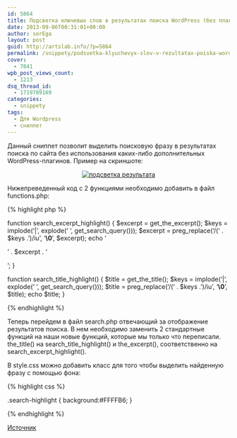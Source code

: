 ```yaml
---
id: 5864
title: Подсветка ключевых слов в результатах поиска WordPress (без плагина)
date: 2013-09-06T00:31:01+00:00
author: serEga
layout: post
guid: http://artslab.info/?p=5864
permalink: /snippety/podsvetka-klyuchevyx-slov-v-rezultatax-poiska-wordpress-bez-plagina/
cover:
  - 7841
wpb_post_views_count:
  - 1213
dsq_thread_id:
  - 1719789169
categories:
  - snippety
tags:
  - Для Wordpress
  - сниппет
---
```

Данный сниппет позволит выделить поисковую фразу в результатах поиска по сайта без использования каких-либо дополнительных WordPress-плагинов. Пример на скриншоте:

<center>
  <a href="http://googledrive.com/host/0B9lHVSSSdxdxd0hjdUdmRzY3Tjg/podsvetka_poiskovoi_frazi.png"><img src="http://googledrive.com/host/0B9lHVSSSdxdxd0hjdUdmRzY3Tjg/podsvetka_poiskovoi_frazi-300x136.png" alt="подсветка результата" class="aligncenter size-medium wp-image-7840" srcset="http://googledrive.com/host/0B9lHVSSSdxdxd0hjdUdmRzY3Tjg/podsvetka_poiskovoi_frazi-300x136.png 300w, http://googledrive.com/host/0B9lHVSSSdxdxd0hjdUdmRzY3Tjg/podsvetka_poiskovoi_frazi.png 723w" sizes="(max-width: 300px) 100vw, 300px" /></a>
</center>



<!--more-->

Нижепреведенный код с 2 функциями необходимо добавить в файл functions.php:

{% highlight php %}

function search\_excerpt\_highlight() {
	$excerpt = get\_the\_excerpt();
	$keys = implode(&#8216;|&#8217;, explode(&#8216; &#8216;, get\_search\_query()));
	$excerpt = preg_replace(&#8216;/(&#8216; . $keys .&#8217;)/iu&#8217;, &#8216;<strong class="search-highlight">&#92;&#48;</strong>&#8217;, $excerpt);
	echo &#8216;<p>&#8217; . $excerpt . &#8216;</p>&#8217;;
}

function search\_title\_highlight() {
	$title = get\_the\_title();
	$keys = implode(&#8216;|&#8217;, explode(&#8216; &#8216;, get\_search\_query()));
	$title = preg_replace(&#8216;/(&#8216; . $keys .&#8217;)/iu&#8217;, &#8216;<strong class="search-highlight">&#92;&#48;</strong>&#8217;, $title);
	echo $title;
}

{% endhighlight %}

Теперь перейдем в файл search.php отвечающий за отображение результатов поиска. В нем необходимо заменить 2 стандартные функций на наши новые функций, которые мы только что переписали. the\_title() на search\_title\_highlight() и the\_excerpt(), соответственно на search\_excerpt\_highlight().

В style.css можно добавить класс для того чтобы выделить найденную фразу с помощью фона:

{% highlight css %}

.search-highlight {
	background:#FFFFB6;
}

{% endhighlight %}

<a href="http://wordpress.stackexchange.com/questions/16070/how-to-highlight-search-terms-without-plugin" target="_blank">Источник</a>